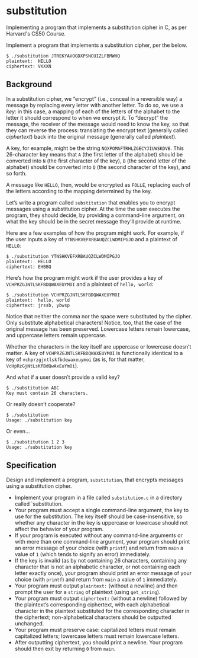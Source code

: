 # substitution
Implementing a program that implements a substitution cipher in C, as per Harvard's CS50 Course.




<p>Implement a program that implements a substitution cipher, per the below.</p>

<div class="highlighter-rouge"><div class="highlight"><pre class="highlight"><code>$ ./substitution JTREKYAVOGDXPSNCUIZLFBMWHQ
plaintext:  HELLO
ciphertext: VKXXN
</code></pre></div></div>

<h2 id="background">Background</h2>

<p>In a substitution cipher, we “encrypt” (i.e., conceal in a reversible way) a message by replacing every letter with another letter. To do so, we use a <em>key</em>: in this case, a mapping of each of the letters of the alphabet to the letter it should correspond to when we encrypt it. To “decrypt” the message, the receiver of the message would need to know the key, so that they can reverse the process: translating the encrypt text (generally called <em>ciphertext</em>) back into the original message (generally called <em>plaintext</em>).</p>

<p>A key, for example, might be the string <code class="highlighter-rouge">NQXPOMAFTRHLZGECYJIUWSKDVB</code>. This 26-character key means that <code class="highlighter-rouge">A</code> (the first letter of the alphabet) should be converted into <code class="highlighter-rouge">N</code> (the first character of the key), <code class="highlighter-rouge">B</code> (the second letter of the alphabet) should be converted into <code class="highlighter-rouge">Q</code> (the second character of the key), and so forth.</p>

<p>A message like <code class="highlighter-rouge">HELLO</code>, then, would be encrypted as <code class="highlighter-rouge">FOLLE</code>, replacing each of the letters according to the mapping determined by the key.</p>

<p>Let’s write a program called <code class="highlighter-rouge">substitution</code> that enables you to encrypt messages using a substitution cipher. At the time the user executes the program, they should decide, by providing a command-line argument, on what the key should be in the secret message they’ll provide at runtime.</p>

<p>Here are a few examples of how the program might work. For example, if the user inputs a key of <code class="highlighter-rouge">YTNSHKVEFXRBAUQZCLWDMIPGJO</code> and a plaintext of <code class="highlighter-rouge">HELLO</code>:</p>

<div class="highlighter-rouge"><div class="highlight"><pre class="highlight"><code>$ ./substitution YTNSHKVEFXRBAUQZCLWDMIPGJO
plaintext:  HELLO
ciphertext: EHBBQ
</code></pre></div></div>

<p>Here’s how the program might work if the user provides a key of <code class="highlighter-rouge">VCHPRZGJNTLSKFBDQWAXEUYMOI</code> and a plaintext of <code class="highlighter-rouge">hello, world</code>:</p>

<div class="highlighter-rouge"><div class="highlight"><pre class="highlight"><code>$ ./substitution VCHPRZGJNTLSKFBDQWAXEUYMOI
plaintext:  hello, world
ciphertext: jrssb, ybwsp
</code></pre></div></div>

<p>Notice that neither the comma nor the space were substituted by the cipher. Only substitute alphabetical characters! Notice, too, that the case of the original message has been preserved. Lowercase letters remain lowercase, and uppercase letters remain uppercase.</p>

<p>Whether the characters in the key itself are uppercase or lowercase doesn’t matter. A key of <code class="highlighter-rouge">VCHPRZGJNTLSKFBDQWAXEUYMOI</code> is functionally identical to a key of <code class="highlighter-rouge">vchprzgjntlskfbdqwaxeuymoi</code> (as is, for that matter, <code class="highlighter-rouge">VcHpRzGjNtLsKfBdQwAxEuYmOi</code>).</p>

<p>And what if a user doesn’t provide a valid key?</p>

<div class="highlighter-rouge"><div class="highlight"><pre class="highlight"><code>$ ./substitution ABC
Key must contain 26 characters.
</code></pre></div></div>

<p>Or really doesn’t cooperate?</p>

<div class="highlighter-rouge"><div class="highlight"><pre class="highlight"><code>$ ./substitution
Usage: ./substitution key
</code></pre></div></div>

<p>Or even…</p>

<div class="highlighter-rouge"><div class="highlight"><pre class="highlight"><code>$ ./substitution 1 2 3
Usage: ./substitution key
</code></pre></div></div>

<h2 id="specification">Specification</h2>

<p>Design and implement a program, <code class="highlighter-rouge">substitution</code>, that encrypts messages using a substitution cipher.</p>

<ul>
  <li data-marker="*">Implement your program in a file called <code class="highlighter-rouge">substitution.c</code> in a directory called `substitution.</li>
  <li data-marker="*">Your program must accept a single command-line argument, the key to use for the substitution. The key itself should be case-insensitive, so whether any character in the key is uppercase or lowercase should not affect the behavior of your program.</li>
  <li data-marker="*">If your program is executed without any command-line arguments or with more than one command-line argument, your program should print an error message of your choice (with <code class="highlighter-rouge">printf</code>) and return from <code class="highlighter-rouge">main</code> a value of <code class="highlighter-rouge">1</code> (which tends to signify an error) immediately.</li>
  <li data-marker="*">If the key is invalid (as by not containing 26 characters, containing any character that is not an alphabetic character, or not containing each letter exactly once), your program should print an error message of your choice (with <code class="highlighter-rouge">printf</code>) and return from <code class="highlighter-rouge">main</code> a value of <code class="highlighter-rouge">1</code> immediately.</li>
  <li data-marker="*">Your program must output <code class="highlighter-rouge">plaintext:</code> (without a newline) and then prompt the user for a <code class="highlighter-rouge">string</code> of plaintext (using <code class="highlighter-rouge">get_string</code>).</li>
  <li data-marker="*">Your program must output <code class="highlighter-rouge">ciphertext:</code> (without a newline) followed by the plaintext’s corresponding ciphertext, with each alphabetical character in the plaintext substituted for the corresponding character in the ciphertext; non-alphabetical characters should be outputted unchanged.</li>
  <li data-marker="*">Your program must preserve case: capitalized letters must remain capitalized letters; lowercase letters must remain lowercase letters.</li>
  <li data-marker="*">After outputting ciphertext, you should print a newline. Your program should then exit by returning <code class="highlighter-rouge">0</code> from <code class="highlighter-rouge">main</code>.</li>
</ul>




